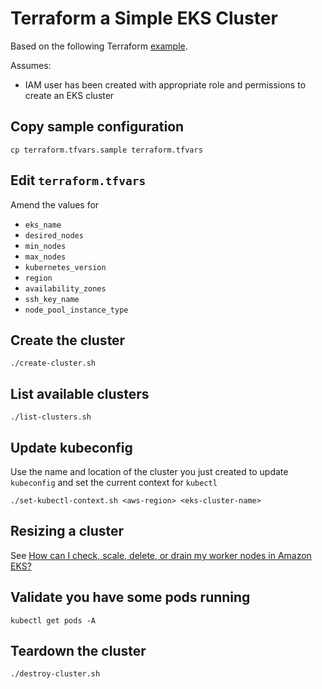 # Terraform a Simple EKS Cluster

Based on the following Terraform [example](https://www.terraform.io/docs/providers/azurerm/r/kubernetes_cluster.htm).

Assumes:

* IAM user has been created with appropriate role and permissions to create an EKS cluster

## Copy sample configuration

```
cp terraform.tfvars.sample terraform.tfvars
```

## Edit `terraform.tfvars`

Amend the values for

* `eks_name`
* `desired_nodes`
* `min_nodes`
* `max_nodes`
* `kubernetes_version`
* `region`
* `availability_zones`
* `ssh_key_name`
* `node_pool_instance_type`


## Create the cluster

```
./create-cluster.sh
```

## List available clusters

```
./list-clusters.sh
```

## Update kubeconfig

Use the name and location of the cluster you just created to update `kubeconfig` and set the current context for `kubectl`

```
./set-kubectl-context.sh <aws-region> <eks-cluster-name>
```

## Resizing a cluster

See [How can I check, scale, delete, or drain my worker nodes in Amazon EKS?](https://aws.amazon.com/premiumsupport/knowledge-center/eks-worker-node-actions/)

## Validate you have some pods running

```
kubectl get pods -A
```

## Teardown the cluster

```
./destroy-cluster.sh
```
